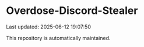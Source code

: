 # Overdose-Discord-Stealer

Last updated: 2025-06-12 19:07:50

This repository is automatically maintained.
